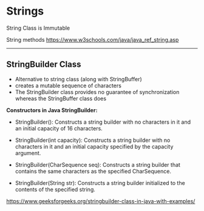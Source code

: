 # Strings

String Class is Immutable

String methods
https://www.w3schools.com/java/java_ref_string.asp

-----------------------------------------

## StringBuilder Class
-  Alternative to string class (along with StringBuffer)
-  creates a mutable sequence of characters
-  The StringBuilder class provides no guarantee of synchronization whereas the StringBuffer class does

**Constructors in Java StringBuilder:** 
 

-  StringBuilder(): Constructs a string builder with no characters in it and an initial capacity of 16 characters.
     
-  StringBuilder(int capacity): Constructs a string builder with no characters in it and an initial capacity specified by the capacity argument.
     
-  StringBuilder(CharSequence seq): Constructs a string builder that contains the same characters as the specified CharSequence.
     
-  StringBuilder(String str): Constructs a string builder initialized to the contents of the specified string. 


https://www.geeksforgeeks.org/stringbuilder-class-in-java-with-examples/
